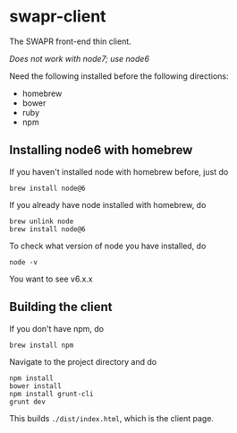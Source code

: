 # swapr-client

The SWAPR front-end thin client.

*Does not work with node7; use node6*

Need the following installed before the following directions:
- homebrew
- bower
- ruby
- npm


## Installing node6 with homebrew
If you haven't installed node with homebrew before, just do

	brew install node@6

If you already have node installed with homebrew, do

	brew unlink node
	brew install node@6

To check what version of node you have installed, do

	node -v

You want to see v6.x.x

## Building the client
If you don't have npm, do

	brew install npm

Navigate to the project directory and do

	npm install
	bower install
	npm install grunt-cli
	grunt dev
	
This builds `./dist/index.html`, which is the client page.
